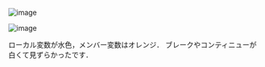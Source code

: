![image](https://github.com/user-attachments/assets/68e53c88-732b-4683-b71a-4e916e2d3981)

![image](https://github.com/user-attachments/assets/389d39a3-f54f-40a3-a00d-4fce93b01ca1)

ローカル変数が水色，メンバー変数はオレンジ．
ブレークやコンティニューが白くて見ずらかったです．
